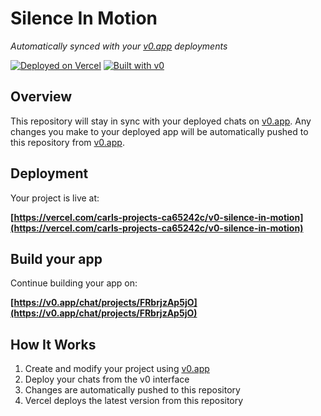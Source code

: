 # Silence In Motion

*Automatically synced with your [v0.app](https://v0.app) deployments*

[![Deployed on Vercel](https://img.shields.io/badge/Deployed%20on-Vercel-black?style=for-the-badge&logo=vercel)](https://vercel.com/carls-projects-ca65242c/v0-silence-in-motion)
[![Built with v0](https://img.shields.io/badge/Built%20with-v0.app-black?style=for-the-badge)](https://v0.app/chat/projects/FRbrjzAp5jO)

## Overview

This repository will stay in sync with your deployed chats on [v0.app](https://v0.app).
Any changes you make to your deployed app will be automatically pushed to this repository from [v0.app](https://v0.app).

## Deployment

Your project is live at:

**[https://vercel.com/carls-projects-ca65242c/v0-silence-in-motion](https://vercel.com/carls-projects-ca65242c/v0-silence-in-motion)**

## Build your app

Continue building your app on:

**[https://v0.app/chat/projects/FRbrjzAp5jO](https://v0.app/chat/projects/FRbrjzAp5jO)**

## How It Works

1. Create and modify your project using [v0.app](https://v0.app)
2. Deploy your chats from the v0 interface
3. Changes are automatically pushed to this repository
4. Vercel deploys the latest version from this repository